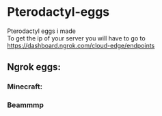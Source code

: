 # Pterodactyl-eggs
Pterodactyl eggs i made <br />
To get the ip of your server you will have to go to https://dashboard.ngrok.com/cloud-edge/endpoints

## Ngrok eggs:
### Minecraft:

### Beammmp
